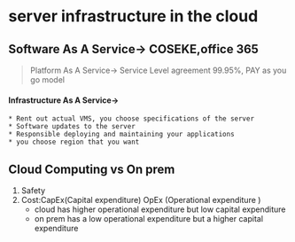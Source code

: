 # server infrastructure in the cloud
## Software As A Service-> COSEKE,office 365
> Platform As A Service-> Service Level agreement 99.95%, PAY as you go model
#### Infrastructure As A Service-> 
	* Rent out actual VMS, you choose specifications of the server
	* Software updates to the server
	* Responsible deploying and maintaining your applications
	* you choose region that you want

## Cloud Computing vs On prem
1. Safety
2. Cost:CapEx(Capital expenditure) OpEx (Operational expenditure )
	* cloud has higher operational expenditure but low capital expenditure
	* on prem has a low operational expenditure but a higher capital expenditure
